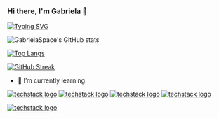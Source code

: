 ### Hi there, I'm Gabriela 👋

 [![Typing SVG](https://readme-typing-svg.demolab.com?font=Fira+Code&pause=1000&color=F744A0&width=435&lines=+I'm+a+Junior+Full+Stack+Developer+)](https://git.io/typing-svg)
 
 
 
![GabrielaSpace's GitHub stats](https://github-readme-stats.vercel.app/api?username=GabrielaSpace&show_icons=true&theme=radical)




[![Top Langs](https://github-readme-stats.vercel.app/api/top-langs/?username=GabrielaSpace&layout=compact)](https://github.com/GabrielaSpace/github-readme-stats)



[![GitHub Streak](https://streak-stats.demolab.com/?user=GabrielaSpace&theme=radical)](https://git.io/streak-stats)



- 🌱 I’m currently learning:

[![techstack logo](https://readme-components.vercel.app/api?component=logo&logo=HTML)](https://github.com/harish-sethuraman/readme-components)
[![techstack logo](https://readme-components.vercel.app/api?component=logo&logo=CSS)](https://github.com/harish-sethuraman/readme-components)
[![techstack logo](https://readme-components.vercel.app/api?component=logo&logo=SAAS)](https://github.com/harish-sethuraman/readme-components)
[![techstack logo](https://readme-components.vercel.app/api?component=logo&logo=BOOTSTRAP)](https://github.com/harish-sethuraman/readme-components)

[![techstack logo](https://readme-components.vercel.app/api?component=logo&logo=javascript)](https://github.com/harish-sethuraman/readme-components)






<!--
**GabrielaSpace/GabrielaSpace** is a ✨ _special_ ✨ repository because its `README.md` (this file) appears on your GitHub profile.

![techstack logo](https://readme-components.vercel.app/api?component=logo&logo=javascript&text=false&animation=spin)

Here are some ideas to get you started:

- 🔭 I’m currently working on ...
- 🌱 I’m currently learning ...
- 👯 I’m looking to collaborate on ...
- 🤔 I’m looking for help with ...
- 💬 Ask me about ...
- 📫 How to reach me: ...
- 😄 Pronouns: ...
- ⚡ Fun fact: ...
-->
